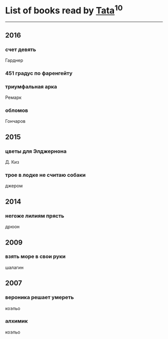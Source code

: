 # List of books read by [Tata](https://plus.google.com/117259578808269091662)<sup>10</sup>
---

## 2016

### счет девять
Гарднер


### 451 градус по фаренгейту


### триумфальная арка
Ремарк


### обломов
Гончаров



## 2015

### цветы для Элджернона
Д. Киз


### трое в лодке не считаю собаки
джером



## 2014

### негоже лилиям прясть
дрюон



## 2009

### взять море в свои руки
шалагин



## 2007

### вероника решает умереть
коэльо


### алхимик
коэльо



